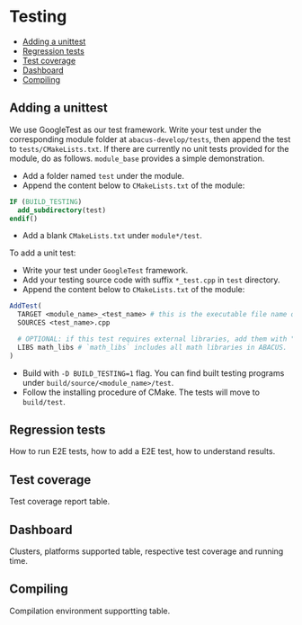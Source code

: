 # Testing

- [Adding a unittest](#adding-a-unittest)
- [Regression tests](#regression-tests)
- [Test coverage](#test-coverage)
- [Dashboard](#dashboard)
- [Compiling](#compiling)

## Adding a unittest

We use GoogleTest as our test framework. Write your test under the corresponding module folder at `abacus-develop/tests`, then append the test to `tests/CMakeLists.txt`. If there are currently no unit tests provided for the module, do as follows. `module_base` provides a simple demonstration.

- Add a folder named `test` under the module.
- Append the content below to `CMakeLists.txt` of the module:

```cmake
IF (BUILD_TESTING)
  add_subdirectory(test)
endif()
```

- Add a blank `CMakeLists.txt` under `module*/test`.

To add a unit test:

- Write your test under `GoogleTest` framework.
- Add your testing source code with suffix `*_test.cpp` in `test` directory.
- Append the content below to `CMakeLists.txt` of the module:

```cmake
AddTest(
  TARGET <module_name>_<test_name> # this is the executable file name of the test
  SOURCES <test_name>.cpp

  # OPTIONAL: if this test requires external libraries, add them with "LIBS" statement.
  LIBS math_libs # `math_libs` includes all math libraries in ABACUS.
)
```

- Build with `-D BUILD_TESTING=1` flag. You can find built testing programs under `build/source/<module_name>/test`.
- Follow the installing procedure of CMake. The tests will move to `build/test`.

## Regression tests

How to run E2E tests, how to add a E2E test, how to understand results.

## Test coverage

Test coverage report table.

## Dashboard

Clusters, platforms supported table, respective test coverage and running time.

## Compiling

Compilation environment supportting table.
